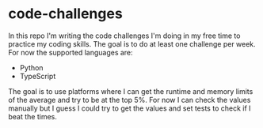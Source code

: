 # code-challenges

In this repo I'm writing the code challenges I'm doing in my free time to practice my coding skills. The goal is to do at least one challenge per week. For now the supported languages are:

- Python
- TypeScript

The goal is to use platforms where I can get the runtime and memory limits of the average and try to be at the top 5%. For now I can check the values manually but I guess I could try to get the values and set tests to check if I beat the times.
